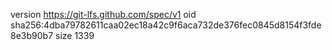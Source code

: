 version https://git-lfs.github.com/spec/v1
oid sha256:4dba79782611caa02ec18a42c9f6aca732de376fec0845d8154f3fde8e3b90b7
size 1339
